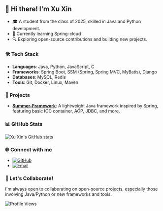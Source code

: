 ## 👋 Hi there! I'm Xu Xin

- 🎓 A student from the class of 2025, skilled in Java and Python development.
- 🌱 Currently learning Spring-cloud
- 🔍 Exploring open-source contributions and building new projects.

### 🛠️ Tech Stack

- **Languages**: Java, Python, JavaScript, C
- **Frameworks**: Spring Boot, SSM (Spring, Spring MVC, MyBatis), Django
- **Databases**: MySQL, Redis
- **Tools**: Git, Docker, Linux, Maven

### 🚀 Projects

- **[Summer-Framework](https://github.com/XuXin/Summer-Framework)**: A lightweight Java framework inspired by Spring, featuring basic IOC container, AOP, JDBC, and more.

### 📊 GitHub Stats

![Xu Xin's GitHub stats](https://github-readme-stats.vercel.app/api?username=XuXin&show_icons=true&theme=radical)

### 🌐 Connect with me

- [![GitHub](https://img.shields.io/badge/GitHub-%2312100E.svg?logo=github&logoColor=white)](https://github.com/MiLvXx)
- [![Email](https://img.shields.io/badge/Email-D14836?logo=gmail&logoColor=white)](mailto:Ryan.Xin.Xu@outlook.com)

### 💬 Let's Collaborate!

I'm always open to collaborating on open-source projects, especially those involving Java/Python or new frameworks and tools.

![Profile Views](https://komarev.com/ghpvc/?username=XuXin&color=blue)

<!--
**MiLvXx/MiLvXx** is a ✨ _special_ ✨ repository because its `README.md` (this file) appears on your GitHub profile.

Here are some ideas to get you started:

- 🔭 I’m currently working on ...
- 🌱 I’m currently learning ...
- 👯 I’m looking to collaborate on ...
- 🤔 I’m looking for help with ...
- 💬 Ask me about ...
- 📫 How to reach me: ...
- 😄 Pronouns: ...
- ⚡ Fun fact: ...
-->
